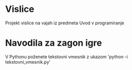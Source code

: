 # Vislice
Projekt vislice na vajah iz predmeta Uvod v programiranje

# Navodila za zagon igre

V Pythonu poženete tekstovni vmesnik z ukazom
'python -i tekstovni_vmesnik.py'
